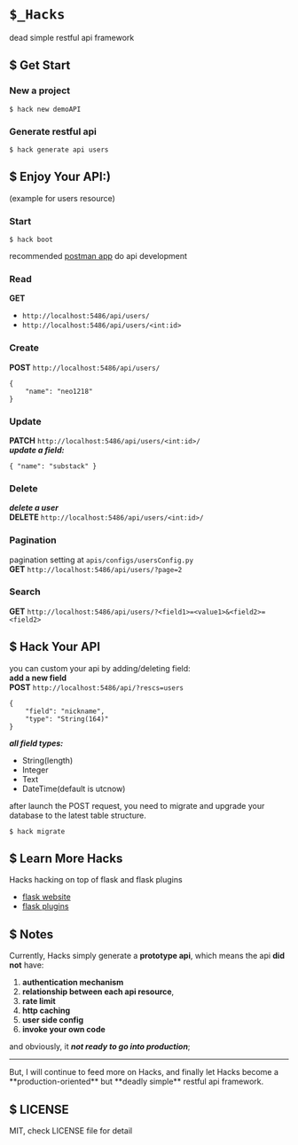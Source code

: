 # ```$_Hacks```

dead simple restful api framework

## $ Get Start
### New a project
<code>$ hack new demoAPI</code>

### Generate restful api
<code>$ hack generate api users</code>

## $ Enjoy Your API:)
(example for users resource)
### Start

    $ hack boot

recommended [postman app](https://chrome.google.com/webstore/detail/postman/fhbjgbiflinjbdggehcddcbncdddomop) do api development<br/>

### Read
**GET**

+ <code>http://localhost:5486/api/users/</code>
+ ```http://localhost:5486/api/users/<int:id>```

### Create
**POST** <code>http://localhost:5486/api/users/</code>

    {
        "name": "neo1218"
    }


### Update
**PATCH** ```http://localhost:5486/api/users/<int:id>/``` <br/>
***update a field:***

    { "name": "substack" }

### Delete
***delete a user*** <br/>
**DELETE** ```http://localhost:5486/api/users/<int:id>/``` <br/>

### Pagination
pagination setting at ```apis/configs/usersConfig.py``` <br/>
**GET** ```http://localhost:5486/api/users/?page=2```

### Search
**GET** ```http://localhost:5486/api/users/?<field1>=<value1>&<field2>=<field2>```

## $ Hack Your API
you can custom your api by adding/deleting field: <br/>
**add a new field** <br/>
**POST** <code>http://localhost:5486/api/?rescs=users</code>

    {
        "field": "nickname",
        "type": "String(164)"
    }

***all field types:***

+ String(length)
+ Integer
+ Text
+ DateTime(default is utcnow)

after launch the POST request, you need to migrate and upgrade your database to
the latest table structure.

    $ hack migrate

## $ Learn More Hacks
Hacks hacking on top of flask and flask plugins

+ [flask website](http://flask.pocoo.org/)
+ [flask plugins](http://flask.pocoo.org/extensions/)

## $ Notes
Currently, Hacks simply generate a **prototype api**, which means the api **did
not** have: 

1. **authentication mechanism**
2. **relationship between each api resource**,
3. **rate limit**
4. **http caching** 
5. **user side config**
6. **invoke your own code**

and obviously, it ***not ready to go into production***;
<hr/>
But, I will continue to feed more on Hacks, and finally let Hacks become a
**production-oriented**  but **deadly simple** restful api framework.

## $ LICENSE
MIT, check LICENSE file for detail
